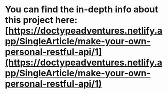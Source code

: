 # You can find the in-depth info about this project here: [https://doctypeadventures.netlify.app/SingleArticle/make-your-own-personal-restful-api/1](https://doctypeadventures.netlify.app/SingleArticle/make-your-own-personal-restful-api/1)
